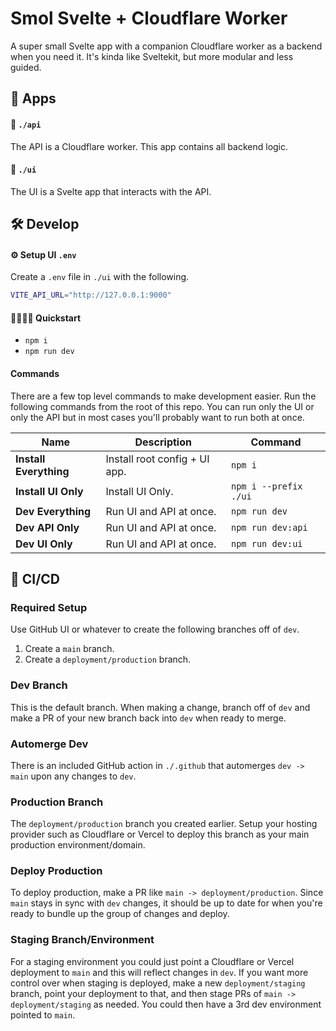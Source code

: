 # Smol Svelte + Cloudflare Worker

A super small Svelte app with a companion Cloudflare worker as a backend when you need it. It's kinda like Sveltekit, but more modular and less guided.

## 📱 Apps

#### 📂 `./api`

The API is a Cloudflare worker. This app contains all backend logic.

#### 📂 `./ui`

The UI is a Svelte app that interacts with the API.

## 🛠️ Develop

#### ⚙️ Setup UI `.env`

Create a `.env` file in `./ui` with the following.

```bash
VITE_API_URL="http://127.0.0.1:9000"
```

#### 🏃🏽‍♂️💨 Quickstart

-   `npm i`
-   `npm run dev`

#### Commands

There are a few top level commands to make development easier. Run the following commands from the root of this repo. You can run only the UI or only the API but in most cases you'll probably want to run both at once.

| Name                   | Description                   | Command               |
| ---------------------- | ----------------------------- | --------------------- |
| **Install Everything** | Install root config + UI app. | `npm i`               |
| **Install UI Only**    | Install UI Only.              | `npm i --prefix ./ui` |
| **Dev Everything**     | Run UI and API at once.       | `npm run dev`         |
| **Dev API Only**       | Run UI and API at once.       | `npm run dev:api`     |
| **Dev UI Only**        | Run UI and API at once.       | `npm run dev:ui`      |

## 🚀 CI/CD

### Required Setup

Use GitHub UI or whatever to create the following branches off of `dev`.

1. Create a `main` branch.
2. Create a `deployment/production` branch.

### Dev Branch

This is the default branch. When making a change, branch off of `dev` and make a PR of your new branch back into `dev` when ready to merge.

### Automerge Dev

There is an included GitHub action in `./.github` that automerges `dev -> main` upon any changes to `dev`.

### Production Branch

The `deployment/production` branch you created earlier. Setup your hosting provider such as Cloudflare or Vercel to deploy this branch as your main production environment/domain.

### Deploy Production

To deploy production, make a PR like `main -> deployment/production`. Since `main` stays in sync with `dev` changes, it should be up to date for when you're ready to bundle up the group of changes and deploy.

### Staging Branch/Environment

For a staging environment you could just point a Cloudflare or Vercel deployment to `main` and this will reflect changes in `dev`. If you want more control over when staging is deployed, make a new `deployment/staging` branch, point your deployment to that, and then stage PRs of `main -> deployment/staging` as needed. You could then have a 3rd dev environment pointed to `main`.
